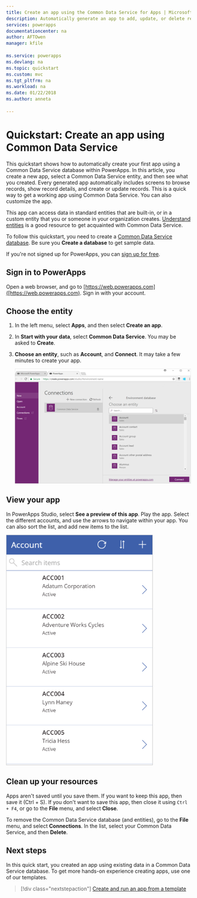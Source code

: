 ```yaml
---
title: Create an app using the Common Data Service for Apps | Microsoft Docs
description: Automatically generate an app to add, update, or delete records in a database in the Common Data Service for Apps
services: powerapps
documentationcenter: na
author: AFTOwen
manager: kfile

ms.service: powerapps
ms.devlang: na
ms.topic: quickstart
ms.custom: mvc
ms.tgt_pltfrm: na
ms.workload: na
ms.date: 01/22/2018
ms.author: anneta

---
```

# Quickstart: Create an app using Common Data Service

This quickstart shows how to automatically create your first app using a Common Data Service database within PowerApps. In this article, you create a new app, select a Common Data Service entity, and then see what you created. Every generated app automatically includes screens to browse records, show record details, and create or update records. This is a quick way to get a working app using Common Data Service. You can also customize the app.

This app can access data in standard entities that are built-in, or in a custom entity that you or someone in your organization creates. [Understand entities](../common-data-service/data-platform-intro.md) is a good resource to get acquainted with Common Data Service.

To follow this quickstart, you need to create a [Common Data Service database](../../administrator/create-database.md). Be sure you **Create a database** to get sample data.

If you're not signed up for PowerApps, you can [sign up for free](https://web.powerapps.com/signup?redirect=marketing&email=).

## Sign in to PowerApps

Open a web browser, and go to [https://web.powerapps.com]([https://web.powerapps.com). Sign in with your account.

## Choose the entity

1. In the left menu, select **Apps**, and then select **Create an app**.

2. In **Start with your data**, select **Common Data Service**. You may be asked to **Create**.

3. **Choose an entity**, such as **Account**, and **Connect**. It may take a few minutes to create your app.

    ![Select the Account entity](./media/data-platform-create-app/cds-choose-entity-connect.png)

## View your app   
In PowerApps Studio, select **See a preview of this app**. Play the app. Select the different accounts, and use the arrows to navigate within your app. You can also sort the list, and add new items to the list.

![Preview your app](./media/data-platform-create-app/cds-database-app.png)

## Clean up your resources
Apps aren't saved until you save them. If you want to keep this app, then save it (Ctrl + S). If you don't want to save this app, then close it using `Ctrl + F4`, or go to the **File** menu, and select **Close**.

To remove the Common Data Service database (and entities), go to the **File** menu, and select **Connections**. In the list, select your Common Data Service, and then **Delete**.

## Next steps
In this quick start, you created an app using existing data in a Common Data Service database. To get more hands-on experience creating apps, use one of our templates.

> [!div class="nextstepaction"]
> [Create and run an app from a template](get-started-test-drive.md)
